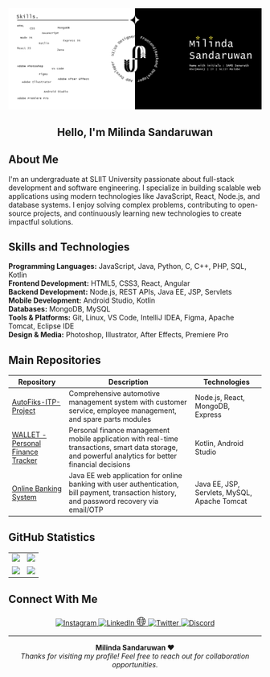 <div align="center">
  <img src="./assets/git_profile_banner.png" alt="Milinda Sandaruwan" />
</div>

<h2 align="center">Hello, I'm Milinda Sandaruwan</h2>

## About Me

I'm an undergraduate at SLIIT University passionate about full-stack development and software engineering. I specialize in building scalable web applications using modern technologies like JavaScript, React, Node.js, and database systems. I enjoy solving complex problems, contributing to open-source projects, and continuously learning new technologies to create impactful solutions.

## Skills and Technologies

**Programming Languages:** JavaScript, Java, Python, C, C++, PHP, SQL, Kotlin  
**Frontend Development:** HTML5, CSS3, React, Angular  
**Backend Development:** Node.js, REST APIs, Java EE, JSP, Servlets  
**Mobile Development:** Android Studio, Kotlin  
**Databases:** MongoDB, MySQL  
**Tools & Platforms:** Git, Linux, VS Code, IntelliJ IDEA, Figma, Apache Tomcat, Eclipse IDE  
**Design & Media:** Photoshop, Illustrator, After Effects, Premiere Pro

## Main Repositories

| Repository | Description | Technologies |
|------------|-------------|--------------|
| [AutoFiks-ITP-Project](https://github.com/milindasandaru/AutoFiks-ITP-Project) | Comprehensive automotive management system with customer service, employee management, and spare parts modules | Node.js, React, MongoDB, Express |
| [WALLET - Personal Finance Tracker](https://github.com/milindasandaru/Wallet_The_Financial_Tracker) | Personal finance management mobile application with real-time transactions, smart data storage, and powerful analytics for better financial decisions | Kotlin, Android Studio |
| [Online Banking System](https://github.com/milindasandaru/HDSCOnlineBankingSystem) | Java EE web application for online banking with user authentication, bill payment, transaction history, and password recovery via email/OTP | Java EE, JSP, Servlets, MySQL, Apache Tomcat |

## GitHub Statistics

<div align="center">
<table>
<tr>
<td><img src="https://github-readme-stats.vercel.app/api?username=milindasandaru&theme=dark&hide_border=true&include_all_commits=true&count_private=true&show_icons=true" width="400" /></td>
<td><img src="https://github-readme-streak-stats.herokuapp.com/?user=milindasandaru&theme=dark&hide_border=true" width="400" /></td>
</tr>
<tr>
<td><img src="https://github-readme-stats.vercel.app/api/top-langs/?username=milindasandaru&theme=dark&hide_border=true&layout=compact&langs_count=10" width="400" /></td>
<td><img src="https://github-contributor-stats.vercel.app/api?username=milindasandaru&limit=5&theme=dark&combine_all_yearly_contributions=true&hide_border=true" width="400" /></td>
</tr>
</table>
</div>

## Connect With Me

<div align="center">
  <a href="https://www.instagram.com/milind_sandaruwan_?igsh=cm9yYjl1OHdoZW5k" target="_blank">
    <img src="https://raw.githubusercontent.com/maurodesouza/profile-readme-generator/master/src/assets/icons/social/instagram/default.svg" width="40" height="30" alt="Instagram" />
  </a>
  <a href="https://www.linkedin.com/in/samssenarath" target="_blank">
    <img src="https://raw.githubusercontent.com/maurodesouza/profile-readme-generator/master/src/assets/icons/social/linkedin/default.svg" width="40" height="30" alt="LinkedIn" />
  </a>
  <a href="https://samssenrath.netlify.app/" target="_blank">
    <span style="font-size: 24px;">🌐</span>
  </a>
  <a href="#" target="_blank">
    <img src="https://raw.githubusercontent.com/maurodesouza/profile-readme-generator/master/src/assets/icons/social/twitter/default.svg" width="40" height="30" alt="Twitter" />
  </a>
  <a href="#" target="_blank">
    <img src="https://raw.githubusercontent.com/maurodesouza/profile-readme-generator/master/src/assets/icons/social/discord/default.svg" width="40" height="30" alt="Discord" />
  </a>
</div>

---
<div align="center">
  <b>Milinda Sandaruwan ❤️</b><br>
  <i>Thanks for visiting my profile! Feel free to reach out for collaboration opportunities.</i>
</div>
